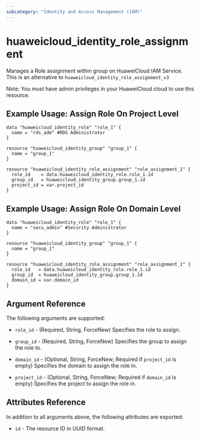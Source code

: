 ```yaml
---
subcategory: "Identity and Access Management (IAM)"
---
```


# huaweicloud\_identity\_role\_assignment

Manages a Role assignment within group on HuaweiCloud IAM Service. This is an alternative to `huaweicloud_identity_role_assignment_v3`

Note: You _must_ have admin privileges in your HuaweiCloud cloud to use
this resource. 

## Example Usage: Assign Role On Project Level

```hcl
data "huaweicloud_identity_role" "role_1" {
  name = "rds_adm" #RDS Administrator
}

resource "huaweicloud_identity_group" "group_1" {
  name = "group_1"
}

resource "huaweicloud_identity_role_assignment" "role_assignment_1" {
  role_id    = data.huaweicloud_identity_role.role_1.id
  group_id   = huaweicloud_identity_group.group_1.id
  project_id = var.project_id
}
```

## Example Usage: Assign Role On Domain Level

```hcl
data "huaweicloud_identity_role" "role_1" {
  name = "secu_admin" #Security Administrator
}

resource "huaweicloud_identity_group" "group_1" {
  name = "group_1"
}

resource "huaweicloud_identity_role_assignment" "role_assignment_1" {
  role_id   = data.huaweicloud_identity_role.role_1.id
  group_id  = huaweicloud_identity_group.group_1.id
  domain_id = var.domain_id
}
```

## Argument Reference

The following arguments are supported:

* `role_id` - (Required, String, ForceNew) Specifies the role to assign.

* `group_id` - (Required, String, ForceNew) Specifies the group to assign the role to.

* `domain_id` - (Optional, String, ForceNew; Required if `project_id` is empty) Specifies the domain to assign the role in.

* `project_id` - (Optional, String, ForceNew; Required if `domain_id` is empty) Specifies the project to assign the role in.

## Attributes Reference

In addition to all arguments above, the following attributes are exported:

* `id` - The resource ID in UUID format.

